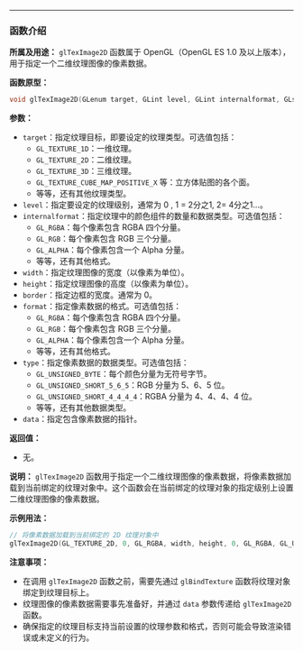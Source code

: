 
-----
### 函数介绍

**所属及用途：** `glTexImage2D` 函数属于 OpenGL（OpenGL ES 1.0 及以上版本），用于指定一个二维纹理图像的像素数据。

**函数原型：**
```cpp
void glTexImage2D(GLenum target, GLint level, GLint internalformat, GLsizei width, GLsizei height, GLint border, GLenum format, GLenum type, const GLvoid * data);
```

**参数：**
- `target`：指定纹理目标，即要设定的纹理类型。可选值包括：
  - `GL_TEXTURE_1D`：一维纹理。
  - `GL_TEXTURE_2D`：二维纹理。
  - `GL_TEXTURE_3D`：三维纹理。
  - `GL_TEXTURE_CUBE_MAP_POSITIVE_X` 等：立方体贴图的各个面。
  - 等等，还有其他纹理类型。
- `level`：指定要设定的纹理级别，通常为 0 , 1 = 2分之1, 2= 4分之1...。
- `internalformat`：指定纹理中的颜色组件的数量和数据类型。可选值包括：
  - `GL_RGBA`：每个像素包含 RGBA 四个分量。
  - `GL_RGB`：每个像素包含 RGB 三个分量。
  - `GL_ALPHA`：每个像素包含一个 Alpha 分量。
  - 等等，还有其他格式。
- `width`：指定纹理图像的宽度（以像素为单位）。
- `height`：指定纹理图像的高度（以像素为单位）。
- `border`：指定边框的宽度。通常为 0。
- `format`：指定像素数据的格式。可选值包括：
  - `GL_RGBA`：每个像素包含 RGBA 四个分量。
  - `GL_RGB`：每个像素包含 RGB 三个分量。
  - `GL_ALPHA`：每个像素包含一个 Alpha 分量。
  - 等等，还有其他格式。
- `type`：指定像素数据的数据类型。可选值包括：
  - `GL_UNSIGNED_BYTE`：每个颜色分量为无符号字节。
  - `GL_UNSIGNED_SHORT_5_6_5`：RGB 分量为 5、6、5 位。
  - `GL_UNSIGNED_SHORT_4_4_4_4`：RGBA 分量为 4、4、4、4 位。
  - 等等，还有其他数据类型。
- `data`：指定包含像素数据的指针。

**返回值：**
- 无。

**说明：**
`glTexImage2D` 函数用于指定一个二维纹理图像的像素数据，将像素数据加载到当前绑定的纹理对象中。这个函数会在当前绑定的纹理对象的指定级别上设置二维纹理图像的像素数据。

**示例用法：**
```cpp
// 将像素数据加载到当前绑定的 2D 纹理对象中
glTexImage2D(GL_TEXTURE_2D, 0, GL_RGBA, width, height, 0, GL_RGBA, GL_UNSIGNED_BYTE, data);
```

**注意事项：**
- 在调用 `glTexImage2D` 函数之前，需要先通过 `glBindTexture` 函数将纹理对象绑定到纹理目标上。
- 纹理图像的像素数据需要事先准备好，并通过 `data` 参数传递给 `glTexImage2D` 函数。
- 确保指定的纹理目标支持当前设置的纹理参数和格式，否则可能会导致渲染错误或未定义的行为。